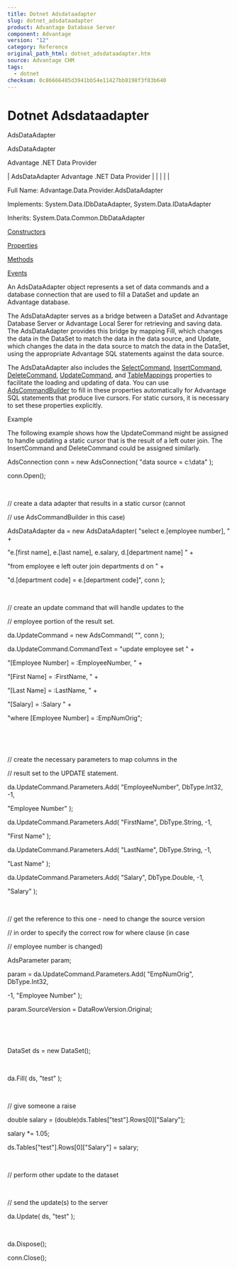 ```yaml
---
title: Dotnet Adsdataadapter
slug: dotnet_adsdataadapter
product: Advantage Database Server
component: Advantage
version: "12"
category: Reference
original_path_html: dotnet_adsdataadapter.htm
source: Advantage CHM
tags:
  - dotnet
checksum: 0c86666485d3941bb54e11427bb8198f3f83b640
---
```


# Dotnet Adsdataadapter

AdsDataAdapter

AdsDataAdapter

Advantage .NET Data Provider

| AdsDataAdapter  Advantage .NET Data Provider |  |  |  |  |

Full Name: Advantage.Data.Provider.AdsDataAdapter

Implements: System.Data.IDbDataAdapter, System.Data.IDataAdapter

Inherits: System.Data.Common.DbDataAdapter

[Constructors](dotnet_adsdataadapter_constructors.md)

[Properties](dotnet_adsdataadapter_properties.md)

[Methods](dotnet_adsdataadapter_methods.md)

[Events](dotnet_adsdataadapter_events.md)

An AdsDataAdapter object represents a set of data commands and a database connection that are used to fill a DataSet and update an Advantage database.

The AdsDataAdapter serves as a bridge between a DataSet and Advantage Database Server or Advantage Local Serer for retrieving and saving data. The AdsDataAdapter provides this bridge by mapping Fill, which changes the data in the DataSet to match the data in the data source, and Update, which changes the data in the data source to match the data in the DataSet, using the appropriate Advantage SQL statements against the data source.

The AdsDataAdapter also includes the [SelectCommand](dotnet_adsdataadapter_selectcommand.md), [InsertCommand](dotnet_adsdataadapter_insertcommand.md), [DeleteCommand](dotnet_adsdataadapter_deletecommand.md), [UpdateCommand](dotnet_adsdataadapter_updatecommand.md), and [TableMappings](dotnet_adsdataadapter_tablemappings.md) properties to facilitate the loading and updating of data. You can use [AdsCommandBuilder](dotnet_adscommandbuilder.md) to fill in these properties automatically for Advantage SQL statements that produce live cursors. For static cursors, it is necessary to set these properties explicitly.

Example

The following example shows how the UpdateCommand might be assigned to handle updating a static cursor that is the result of a left outer join. The InsertCommand and DeleteCommand could be assigned similarly.

AdsConnection conn = new AdsConnection( "data source = c:\\data" );

conn.Open();

 

// create a data adapter that results in a static cursor (cannot

// use AdsCommandBuilder in this case)

AdsDataAdapter da = new AdsDataAdapter( "select e.[employee number], " +

"e.[first name], e.[last name], e.salary, d.[department name] " +

"from employee e left outer join departments d on " +

"d.[department code] = e.[department code]", conn );

 

// create an update command that will handle updates to the

// employee portion of the result set.

da.UpdateCommand = new AdsCommand( "", conn );

da.UpdateCommand.CommandText = "update employee set " +

"[Employee Number] = :EmployeeNumber, " +

"[First Name] = :FirstName, " +

"[Last Name] = :LastName, " +

"[Salary] = :Salary " +

"where [Employee Number] = :EmpNumOrig";

 

 

// create the necessary parameters to map columns in the

// result set to the UPDATE statement.

da.UpdateCommand.Parameters.Add( "EmployeeNumber", DbType.Int32, -1,

"Employee Number" );

da.UpdateCommand.Parameters.Add( "FirstName", DbType.String, -1,

"First Name" );

da.UpdateCommand.Parameters.Add( "LastName", DbType.String, -1,

"Last Name" );

da.UpdateCommand.Parameters.Add( "Salary", DbType.Double, -1,

"Salary" );

 

// get the reference to this one - need to change the source version

// in order to specify the correct row for where clause (in case

// employee number is changed)

AdsParameter param;

param = da.UpdateCommand.Parameters.Add( "EmpNumOrig", DbType.Int32,

-1, "Employee Number" );

param.SourceVersion = DataRowVersion.Original;

 

 

DataSet ds = new DataSet();

 

da.Fill( ds, "test" );

 

// give someone a raise

double salary = (double)ds.Tables["test"].Rows[0]["Salary"];

salary \*= 1.05;

ds.Tables["test"].Rows[0]["Salary"] = salary;

 

// perform other update to the dataset

 

// send the update(s) to the server

da.Update( ds, "test" );

 

da.Dispose();

conn.Close();
